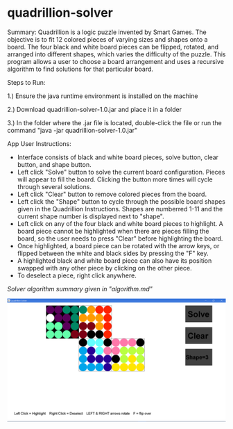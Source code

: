# quadrillion-solver

Summary:
Quadrillion is a logic puzzle invented by Smart Games. The objective is to fit 12 colored pieces of varying sizes and shapes onto a board. The four black and white board pieces can be flipped, rotated, and arranged into different shapes, which varies the difficulty of the puzzle. This program allows a user to choose a board arrangement and uses a recursive algorithm to find solutions for that particular board.


Steps to Run:

1.) Ensure the java runtime environment is installed on the machine

2.) Download quadrillion-solver-1.0.jar and place it in a folder

3.) In the folder where the .jar file is located, double-click the file or run the command "java -jar quadrillion-solver-1.0.jar"


App User Instructions:
- Interface consists of black and white board pieces, solve button, clear button, and shape button.
- Left click "Solve" button to solve the current board configuration. Pieces will appear to fill the board. Clicking the button more times will cycle through several solutions.
- Left click "Clear" button to remove colored pieces from the board.
- Left click the "Shape" button to cycle through the possible board shapes given in the Quadrillion Instructions. Shapes are numberred 1-11 and the current shape number is displayed next to "shape".
- Left click on any of the four black and white board pieces to highlight. A board piece cannot be highlighted when there are pieces filling the board, so the user needs to press "Clear" before highlighting the board.
- Once highlighted, a board piece can be rotated with the arrow keys, or flipped between the white and black sides by pressing the "F" key.
- A highlighted black and white board piece can also have its position swapped with any other piece by clicking on the other piece.
- To deselect a piece, right click anywhere.


*Solver algorithm summary given in "algorithm.md"*

![solver interface](https://github.com/erziebart/quadrillion/blob/master/solver.png)
